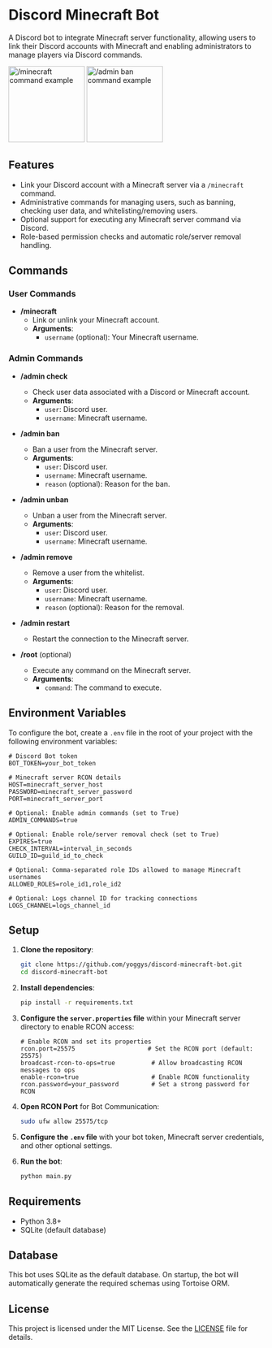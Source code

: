 # Discord Minecraft Bot

A Discord bot to integrate Minecraft server functionality, allowing users to link their Discord accounts with Minecraft and enabling administrators to manage players via Discord commands.

<img height="150" src="https://github.com/user-attachments/assets/8c634d17-7c53-4342-9439-558f771cc920" alt="/minecraft command example">
<img height="150" src="https://github.com/user-attachments/assets/9eb0359f-d7b1-466b-8f5e-932581e0e057" alt="/admin ban command example">

## Features

- Link your Discord account with a Minecraft server via a `/minecraft` command.
- Administrative commands for managing users, such as banning, checking user data, and whitelisting/removing users.
- Optional support for executing any Minecraft server command via Discord.
- Role-based permission checks and automatic role/server removal handling.

## Commands

### User Commands

- **/minecraft**
  - Link or unlink your Minecraft account.
  - **Arguments**:
    - `username` (optional): Your Minecraft username.

### Admin Commands

- **/admin check**
  - Check user data associated with a Discord or Minecraft account.
  - **Arguments**:
    - `user`: Discord user.
    - `username`: Minecraft username.


- **/admin ban**
  - Ban a user from the Minecraft server.
  - **Arguments**:
    - `user`: Discord user.
    - `username`: Minecraft username.
    - `reason` (optional): Reason for the ban.


- **/admin unban**
  - Unban a user from the Minecraft server.
  - **Arguments**:
    - `user`: Discord user.
    - `username`: Minecraft username.


- **/admin remove**
  - Remove a user from the whitelist.
  - **Arguments**:
    - `user`: Discord user.
    - `username`: Minecraft username.
    - `reason` (optional): Reason for the removal.


- **/admin restart**
  - Restart the connection to the Minecraft server.


- **/root** (optional)
  - Execute any command on the Minecraft server.
  - **Arguments**:
    - `command`: The command to execute.

## Environment Variables

To configure the bot, create a `.env` file in the root of your project with the following environment variables:

```properties
# Discord Bot token
BOT_TOKEN=your_bot_token

# Minecraft server RCON details
HOST=minecraft_server_host
PASSWORD=minecraft_server_password
PORT=minecraft_server_port

# Optional: Enable admin commands (set to True)
ADMIN_COMMANDS=true

# Optional: Enable role/server removal check (set to True)
EXPIRES=true
CHECK_INTERVAL=interval_in_seconds
GUILD_ID=guild_id_to_check

# Optional: Comma-separated role IDs allowed to manage Minecraft usernames
ALLOWED_ROLES=role_id1,role_id2

# Optional: Logs channel ID for tracking connections
LOGS_CHANNEL=logs_channel_id
```

## Setup

1. **Clone the repository**:
   ```bash
   git clone https://github.com/yoggys/discord-minecraft-bot.git
   cd discord-minecraft-bot
   ```

2. **Install dependencies**:
   ```bash
   pip install -r requirements.txt
   ```

3. **Configure the `server.properties` file** within your Minecraft server directory to enable RCON access:
   ```properties
   # Enable RCON and set its properties
   rcon.port=25575                    # Set the RCON port (default: 25575)
   broadcast-rcon-to-ops=true          # Allow broadcasting RCON messages to ops
   enable-rcon=true                    # Enable RCON functionality
   rcon.password=your_password         # Set a strong password for RCON
   ```

4. **Open RCON Port** for Bot Communication:
   ```bash
   sudo ufw allow 25575/tcp
   ```

5. **Configure the `.env` file** with your bot token, Minecraft server credentials, and other optional settings.

6. **Run the bot**:
   ```bash
   python main.py
   ```

## Requirements

- Python 3.8+
- SQLite (default database)

## Database

This bot uses SQLite as the default database. On startup, the bot will automatically generate the required schemas using Tortoise ORM.

## License

This project is licensed under the MIT License. See the [LICENSE](LICENSE) file for details.
